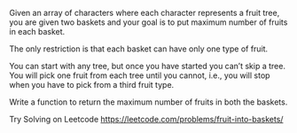 Given an array of characters where each character represents a fruit tree, 
you are given two baskets and your goal is to put maximum number of fruits in each basket. 


The only restriction is that each basket can have only one type of fruit.


You can start with any tree, but once you have started you can’t skip a tree. You will pick one fruit from each tree until you cannot, 
i.e., you will stop when you have to pick from a third fruit type.


Write a function to return the maximum number of fruits in both the baskets.


Try Solving on Leetcode https://leetcode.com/problems/fruit-into-baskets/

